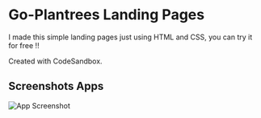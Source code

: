 # Go-Plantrees Landing Pages

I made this simple landing pages just using HTML and CSS, you can try it for free !!

Created with CodeSandbox.

## Screenshots Apps

![App Screenshot](https://github.com/zoelabbb/simple-landingpages/blob/master/assets/img/ss/goplantrees.png)
